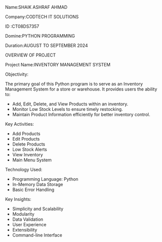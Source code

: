 Name:SHAIK ASHRAF AHMAD

Company:CODTECH IT SOLUTIONS

ID :CT08DS7357

Domine:PYTHON PROGRAMMING

Duration:AUGUST TO SEPTEMBER 2024


OVERVIEW OF PROJECT


Project Name:INVENTORY MANAGEMENT SYSTEM


Objectivity:


The primary goal of this Python program is to serve as an Inventory Management System for a store or warehouse. It provides users the ability to:
* Add, Edit, Delete, and View Products within an inventory.
* Monitor Low Stock Levels to ensure timely restocking.
* Maintain Product Information efficiently for better inventory control.


 Key Activities:

 
* Add Products
* Edit Products
* Delete Products
* Low Stock Alerts
* View Inventory
* Main Menu System


Technology Used:


* Programming Language: Python
* In-Memory Data Storage
* Basic Error Handling


Key Insights:


* Simplicity and Scalability
* Modularity
* Data Validation
* User Experience
* Extensibility
* Command-line Interface
